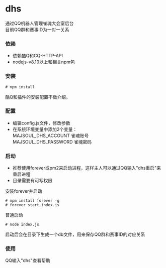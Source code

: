 # dhs

通过QQ机器人管理雀魂大会室后台  
目前QQ群和赛事ID为一对一关系

### **依赖**

* 依赖酷Q和CQ-HTTP-API
* nodejs-v8.10以上和相关npm包

### **安装**

```shell
# npm install
```

酷Q和插件的安装配置不做介绍。

### **配置**

* 编辑config.js文件，修改参数  
* 在系统环境变量中添加2个变量：  
MAJSOUL_DHS_ACCOUNT 雀魂账号  
MAJSOUL_DHS_PASSWORD 雀魂密码

### **启动**

* 推荐使用forever或pm2来启动进程，这样主人可以通过QQ输入"dhs重启"来重启进程  
* 目录需要有可写权限

安装forever并启动

```shell
# npm install forever -g
# forever start index.js
```

普通启动

```shell
# node index.js
```

启动后会在目录下生成一个db文件，用来保存QQ群和赛事ID的对应关系

### **使用**

QQ输入"dhs"查看帮助
